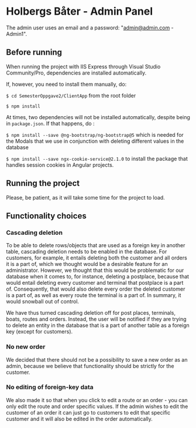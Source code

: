 # Holbergs Båter - Admin Panel

The admin user uses an email and a password: "admin@admin.com - Admin1". 

## Before running

When running the project with IIS Express through Visual Studio Community/Pro, dependencies are installed automatically.

If, however, you need to install them manually, do: 

`$ cd SemesterOppgave2/ClientApp` from the root folder

`$ npm install`

At times, two dependencies will not be installed automatically, despite being in `package.json`. If that happens, do :

`$ npm install --save @ng-bootstrap/ng-bootstrap@5` which is needed for the Modals that we use in conjunction with deleting different values in the database

`$ npm install --save ngx-cookie-service@2.1.0` to install the package that handles session cookies in Angular projects.

## Running the project

Please, be patient, as it will take some time for the project to load.

## Functionality choices 
### Cascading deletion
To be able to delete rows/objects that are used as a foreign key in another table, cascading deletion needs to be enabled in the database. For customers, for example, it entails deleting both the customer and all orders it is a part of, which we thought would be a desirable feature for an administrator. However, we thought that this would be problematic for our database when it comes to, for instance, deleting a postplace, because that would entail deleting every customer and terminal that postplace is a part of. Consequently, that would also delete every order the deleted customer is a part of, as well as every route the terminal is a part of. In summary, it would snowball out of control.

We have thus turned cascading deletion off for post places, terminals, boats, routes and orders. Instead, the user will be notified if they are trying to delete an entity in the database that is a part of another table as a foreign key (except for customers).

### No new order
We decided that there should not be a possibility to save a new order as an admin, because we believe that functionality should be strictly for the customer. 

### No editing of foreign-key data
We also made it so that when you click to edit a route or an order - you can only edit the route and order specific values. If the admin wishes to edit the customer of an order it can just go to customers to edit that specific customer and it will also be edited in the order automatically.
